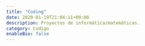 ```yaml
---
title: "Coding"
date: 2020-01-19T21:04:11+09:00
description: Proyectos de informática/matemáticas.
category: Codigo
enableBio: false
---
```

